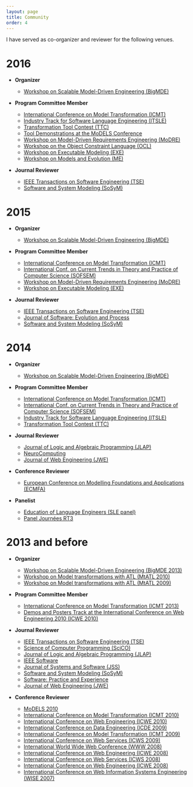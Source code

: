 ```yaml
---
layout: page
title: Community
order: 4
---
```


I have served as co-organizer and reviewer for the following venues.

# 2016

* **Organizer**
  * [Workshop on Scalable Model-Driven Engineering (BigMDE)](http://www.big-mde.eu/)

* **Program Committee Member** 
  * [International Conference on Model Transformation (ICMT)](http://is.ieis.tue.nl/research/ICMT16/)
  * [Industry Track for Software Language Engineering (ITSLE)](http://2016.splashcon.org/track/itsle2016)
  * [Transformation Tool Contest (TTC)](http://www.transformation-tool-contest.eu/)
  * [Tool Demonstrations at the MoDELS Conference](http://models2016.irisa.fr/tool-demonstrations/)
  * [Workshop on Model-Driven Requirements Engineering (MoDRE)](http://www.modre2016.ece.mcgill.ca/)
  * [Workshop on the Object Constraint Language (OCL)](http://oclworkshop.github.io/2016/news.html)
  * [Workshop on Executable Modeling (EXE)](http://www.modelexecution.org/?page_id=1743)
  * [Workshop on Models and Evolution (ME)](http://www.models-and-evolution.com/2016/)

* **Journal Reviewer**
  * [IEEE Transactions on Software Engineering (TSE)](https://www.computer.org/web/tse;jsessionid=6afd856a99689b17c0c58edc329c)
  * [Software and System Modeling (SoSyM)](http://www.sosym.org/)

# 2015 

* **Organizer**
  * [Workshop on Scalable Model-Driven Engineering (BigMDE)](https://big-mde.github.io/2015.html)

* **Program Committee Member** 
  * [International Conference on Model Transformation (ICMT)](http://www.di.univaq.it/diruscio/sites/ICMT2015/)
  * [International Conf. on Current Trends
in Theory and Practice of Computer Science (SOFSEM)](http://www.sofsem.cz/sofsem15/)
  * [Workshop on Model-Driven Requirements Engineering (MoDRE)](http://www.modre2015.ece.mcgill.ca/)
  * [Workshop on Executable Modeling (EXE)](http://www.modelexecution.org/?page_id=1619)

* **Journal Reviewer**
  * [IEEE Transactions on Software Engineering (TSE)](https://www.computer.org/web/tse;jsessionid=6afd856a99689b17c0c58edc329c)
  * [Journal of Software: Evolution and Process](http://onlinelibrary.wiley.com/journal/10.1002/(ISSN)2047-7481)
  * [Software and System Modeling (SoSyM)](http://www.sosym.org/)

# 2014

* **Organizer**
  * [Workshop on Scalable Model-Driven Engineering (BigMDE)](https://big-mde.github.io/2014.html)

* **Program Committee Member** 
  * [International Conference on Model Transformation (ICMT)](http://www.di.univaq.it/ICMT2014/)
  * [International Conf. on Current Trends
in Theory and Practice of Computer Science (SOFSEM)](http://sofsem14.ics.upjs.sk/)
  * [Industry Track for Software Language Engineering (ITSLE)](http://www.sleconf.org/2014/ITSLE.html)
  * [Transformation Tool Contest (TTC)](http://www.transformation-tool-contest.eu/2014/)

* **Journal Reviewer**
  * [Journal of Logic and Algebraic Programming (JLAP)](http://www.journals.elsevier.com/the-journal-of-logic-and-algebraic-programming)
  * [NeuroComputing](http://www.journals.elsevier.com/neurocomputing)
  * [Journal of Web Engineering (JWE)](http://www.rintonpress.com/journals/jwe/)

* **Conference Reviewer**
  * [European Conference on Modelling Foundations and Applications (ECMFA)](http://ecmfa2014.lcc.uma.es/#)

* **Panelist**
  * [Education of Language Engineers (SLE panel)](http://www.sleconf.org/2014/Panel.html)
  * [Panel Journées RT3](https://rth3.wp.mines-telecom.fr/journees-rt3/)

# 2013 and before

* **Organizer**
  * [Workshop on Scalable Model-Driven Engineering (BigMDE 2013)](https://big-mde.github.io/2013.html)
  * [Workshop on Model transformations with ATL (MtATL 2010)](http://web.emn.fr/x-info/atlanmod/index.php?title=MtATL2010)
  * [Workshop on Model transformations with ATL (MtATL 2009)](http://web.emn.fr/x-info/atlanmod/index.php?title=MtATL2009)

* **Program Committee Member** 
  * [International Conference on Model Transformation (ICMT 2013)](http://www.model-transformation.org/ICMT2013/)
  * [Demos and Posters Track at the International Conference on Web Engineering 2010 (ICWE 2010)](http://icwe2010.webengineering.org/Calls/demos.aspx)

* **Journal Reviewer**
  * [IEEE Transactions on Software Engineering (TSE)](https://www.computer.org/web/tse;jsessionid=6afd856a99689b17c0c58edc329c)
  * [Science of Computer Programming (SciCO)](http://www.journals.elsevier.com/science-of-computer-programming/)
  * [Journal of Logic and Algebraic Programming (JLAP)](http://www.journals.elsevier.com/the-journal-of-logic-and-algebraic-programming)
  * [IEEE Software](https://www.computer.org/software-magazine/)
  * [Journal of Systems and Software (JSS)](http://www.journals.elsevier.com/journal-of-systems-and-software)
  * [Software and System Modeling (SoSyM)](http://www.sosym.org/)
  * [Software: Practice and Experience](http://onlinelibrary.wiley.com/journal/10.1002/(ISSN)1097-024X)
  * [Journal of Web Engineering (JWE)](http://www.rintonpress.com/journals/jwe/)  

* **Conference Reviewer**
  * [MoDELS 2010](http://models2010.ifi.uio.no/)
  * [International Conference on Model Transformation (ICMT 2010)](http://www.model-transformation.org/ICMT2010/)  
  * [International Conference on Web Engineering (ICWE 2010)](http://icwe2010.webengineering.org/)
  * [International Conference on Data Engineering (ICDE 2009)](http://i.cs.hku.hk/icde2009/)
  * [International Conference on Model Transformation (ICMT 2009)](http://www.model-transformation.org/ICMT2009/)
  * [International Conference on Web Services (ICWS 2009)](http://www.servicescongress.org/2009/1/)
  * [International World Wide Web Conference (WWW 2008)](http://wwwconference.org/www2008/)
  * [International Conference on Web Engineering (ICWE 2008)](http://icwe2008.webengineering.org/)
  * [International Conference on Web Services (ICWS 2008)](http://www.servicescongress.org/2009/1/)
  * [International Conference on Web Engineering (ICWE 2008)](http://icwe.como.polimi.it/)
  * [International Conference on Web Information Systems Engineering (WISE 2007)](http://wise2007.loria.fr/pmwiki/pmwiki.php)